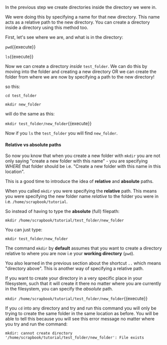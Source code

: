 In the previous step we create directories inside the directory we were in.

We were doing this by specifying a name for that new directory.  This name acts
as a relative path to the new directory.  You can create a directory inside a 
directory using this method too.

First, let's see where we are, and what is in the directory:

``pwd``{{execute}}

``ls``{{execute}}

Now we can create a directory _inside_ ``test_folder``.  We can do this by 
moving into the folder and creating a new directory OR we can create the folder 
from where we are now by specifying a path to the new directory!

so this:

``cd test_folder``

``mkdir new_folder``

will do the same as this:

`mkdir test_folder/new_folder`{{execute}}

Now if you `ls` the `test_folder` you will find `new_folder`.

#### Relative vs absolute paths

So now you know that when you create a new folder with `mkdir` you are not only 
saying "create a new folder with this name" - you are specifying *WHERE* that 
folder should be i.e. "Create a new folder with this name in this location".

This is a good time to introduce the idea of **relative** and **absolute** 
paths.

When you called `mkdir` you were specifying the **relative** path.  This means 
you were specifying the new folder name *relative* to the folder you were in 
i.e. `/home/scrapbook/tutorial`.

So instead of having to type the **absolute** (full) filepath:

`mkdir /home/scrapbook/tutorial/test_folder/new_folder`

You can just type:

`mkdir test_folder/new_folder`

The command `mkdir` by **default** assumes that you want to create a directory
relative to where you are now i.e your **working directory** (`pwd`).

You also learned in the previous section about the shortcut `..` which means 
"directory above".  This is another way of specifying a relative path.

If you want to create your directory in a very specific place in your 
filesystem, such that it will create it there no matter where you are currently 
in the filesystem, you can specify the *absolute* path.

`mkdir /home/scrapbook/tutorial/test_folder/new_folder`{{execute}}

If you `cd` into any directory and try and run this command you will only 
be trying to create the same folder in the same location as before.  You will 
be able to tell this because you will see this error message no matter where
you try and run the command:

`mkdir: cannot create directory '/home/scrapbook/tutorial/test_folder/new_folder': File exists`
